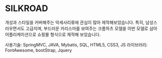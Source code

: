 # SILKROAD
개성과 스타일을 커버해주는 악세사리류에 관심이 많아 제작해보았습니다.
특히, 남성스러우면서도 고급지며, 부드러운 카리스마를 보여주는 크롬하츠 모델을 
이번 모델로 삼아 어플리케이션으로 쇼핑몰 형식으로 제작해 보았습니다.

사용기술: SpringMVC, JAVA, Mybatis, SQL, HTML5, CSS3, JS
라이브러리: FontAwesome, bootStrap, Jquery
